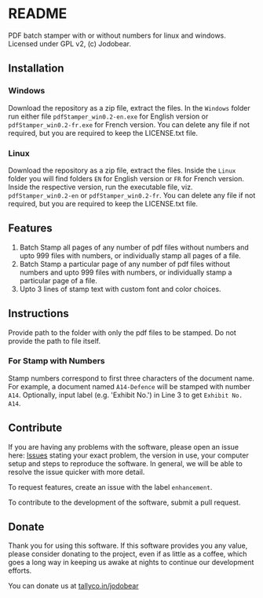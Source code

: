# README

PDF batch stamper with or without numbers for linux and windows. Licensed under GPL v2, (c) Jodobear.

## Installation

### Windows

Download the repository as a zip file, extract the files. In the `Windows` folder run either file `pdfStamper_win0.2-en.exe` for English version or `pdfStamper_win0.2-fr.exe` for French version. You can delete any file if not required, but you are required to keep the LICENSE.txt file.

### Linux

Download the repository as a zip file, extract the files. Inside the `Linux` folder you will find folders `EN` for English version or `FR` for French version. Inside the respective version, run the executable file, viz. `pdfStamper_win0.2-en` or `pdfStamper_win0.2-fr`. You can delete any file if not required, but you are required to keep the LICENSE.txt file.

## Features

1. Batch Stamp all pages of any number of pdf files without numbers and upto 999 files with numbers, or individually stamp all pages of a file.
2. Batch Stamp a particular page of any number of pdf files without numbers and upto 999 files with numbers, or individually stamp a particular page of a file.
3. Upto 3 lines of stamp text with custom font and color choices.

## Instructions

Provide path to the folder with only the pdf files to be stamped. Do not provide the path to file itself.

### For Stamp with Numbers

Stamp numbers correspond to first three characters of the document name. For example, a document named `A14-Defence` will be stamped with number `A14`. Optionally, input label (e.g. 'Exhibit No.') in Line 3 to get `Exhibit No. A14`.

## Contribute

If you are having any problems with the software, please open an issue here: <a href="https://github.com/jodobear/pdf-stamper/issues">Issues</a> stating your exact problem, the version in use, your computer setup and steps to reproduce the software. In general, we will be able to resolve the issue quicker with more detail.

To request features, create an issue with the label `enhancement`.

To contribute to the development of the software, submit a pull request.

## Donate

Thank you for using this software. If this software provides you any value, please consider donating to the project, even if as little as a coffee, which goes a long way in keeping us awake at nights to continue our development efforts.

You can donate us at <a href="https://tallyco.in/jodobear" target="_blank">tallyco.in/jodobear</a>
